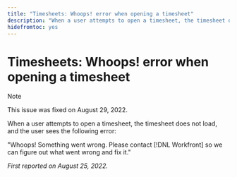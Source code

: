 ```yaml
---
title: "Timesheets: Whoops! error when opening a timesheet"
description: "When a user attempts to open a timesheet, the timesheet does not load, and the user sees the [!UICONTROL Whoops] error."
hidefromtoc: yes
---
```


# Timesheets: Whoops! error when opening a timesheet

>[!NOTE]
>
>This issue was fixed on August 29, 2022.

When a user attempts to open a timesheet, the timesheet does not load, and the user sees the following error:

"Whoops! Something went wrong. Please contact [!DNL Workfront] so we can figure out what went wrong and fix it."

_First reported on August 25, 2022._

